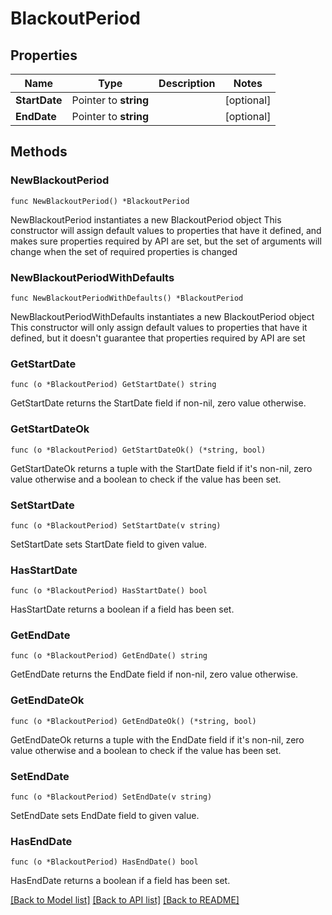 # BlackoutPeriod

## Properties

Name | Type | Description | Notes
------------ | ------------- | ------------- | -------------
**StartDate** | Pointer to **string** |  | [optional] 
**EndDate** | Pointer to **string** |  | [optional] 

## Methods

### NewBlackoutPeriod

`func NewBlackoutPeriod() *BlackoutPeriod`

NewBlackoutPeriod instantiates a new BlackoutPeriod object
This constructor will assign default values to properties that have it defined,
and makes sure properties required by API are set, but the set of arguments
will change when the set of required properties is changed

### NewBlackoutPeriodWithDefaults

`func NewBlackoutPeriodWithDefaults() *BlackoutPeriod`

NewBlackoutPeriodWithDefaults instantiates a new BlackoutPeriod object
This constructor will only assign default values to properties that have it defined,
but it doesn't guarantee that properties required by API are set

### GetStartDate

`func (o *BlackoutPeriod) GetStartDate() string`

GetStartDate returns the StartDate field if non-nil, zero value otherwise.

### GetStartDateOk

`func (o *BlackoutPeriod) GetStartDateOk() (*string, bool)`

GetStartDateOk returns a tuple with the StartDate field if it's non-nil, zero value otherwise
and a boolean to check if the value has been set.

### SetStartDate

`func (o *BlackoutPeriod) SetStartDate(v string)`

SetStartDate sets StartDate field to given value.

### HasStartDate

`func (o *BlackoutPeriod) HasStartDate() bool`

HasStartDate returns a boolean if a field has been set.

### GetEndDate

`func (o *BlackoutPeriod) GetEndDate() string`

GetEndDate returns the EndDate field if non-nil, zero value otherwise.

### GetEndDateOk

`func (o *BlackoutPeriod) GetEndDateOk() (*string, bool)`

GetEndDateOk returns a tuple with the EndDate field if it's non-nil, zero value otherwise
and a boolean to check if the value has been set.

### SetEndDate

`func (o *BlackoutPeriod) SetEndDate(v string)`

SetEndDate sets EndDate field to given value.

### HasEndDate

`func (o *BlackoutPeriod) HasEndDate() bool`

HasEndDate returns a boolean if a field has been set.


[[Back to Model list]](../README.md#documentation-for-models) [[Back to API list]](../README.md#documentation-for-api-endpoints) [[Back to README]](../README.md)


